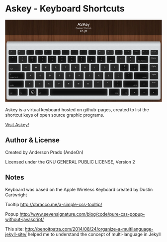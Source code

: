 # Askey - Keyboard Shortcuts

![Askey](https://github.com/andeon/askey/blob/master/screenshot.jpg)

Askey is a virtual keyboard hosted on github-pages, created to list the shortcut keys of open source graphic programs.

[Visit Askey!](http://andeon.github.io/askey/)

Author & License
-----------------
Created by Anderson Prado (AndeOn)

Licensed under the GNU GENERAL PUBLIC LICENSE, Version 2

Notes
-----

Keyboard was based on the Apple Wireless Keyboard created by Dustin Cartwright

Tooltip http://cbracco.me/a-simple-css-tooltip/ 

Popup http://www.sevensignature.com/blog/code/pure-css-popup-without-javascript/

This site: http://benoitpatra.com/2014/08/24/organize-a-multilanguage-jekyll-site/ helped me to understand the concept of multi-language in Jekyll
